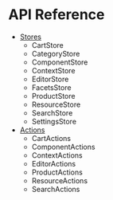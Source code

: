 # API Reference

- [Stores](/stores/README.md)
  - CartStore
  - CategoryStore
  - ComponentStore
  - ContextStore
  - EditorStore
  - FacetsStore
  - ProductStore
  - ResourceStore
  - SearchStore
  - SettingsStore
- [Actions](/actions/README.md)
  - CartActions
  - ComponentActions
  - ContextActions
  - EditorActions
  - ProductActions
  - ResourceActions
  - SearchActions

